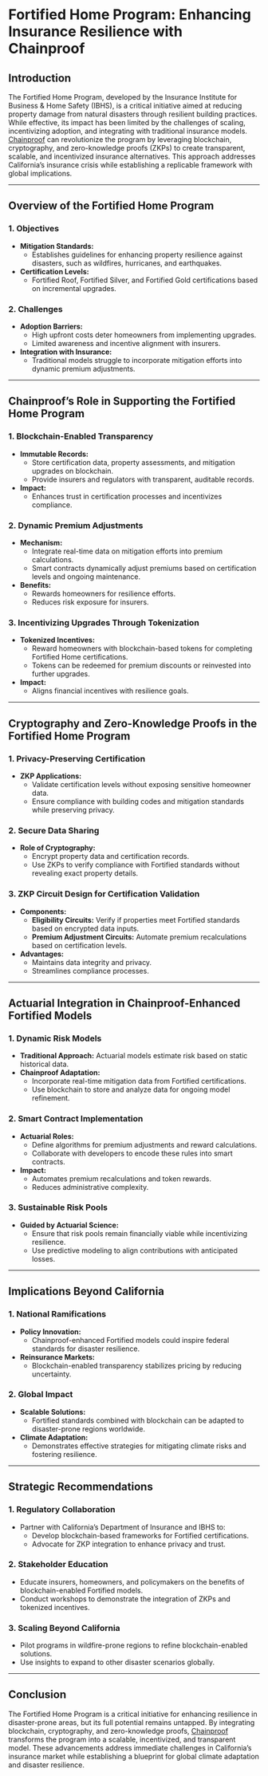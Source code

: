 # Fortified Home Program: Enhancing Insurance Resilience with Chainproof

## Introduction

The Fortified Home Program, developed by the Insurance Institute for Business & Home Safety (IBHS), is a critical initiative aimed at reducing property damage from natural disasters through resilient building practices. While effective, its impact has been limited by the challenges of scaling, incentivizing adoption, and integrating with traditional insurance models. [Chainproof](../AI/CHAINPROOF.md) can revolutionize the program by leveraging blockchain, cryptography, and zero-knowledge proofs (ZKPs) to create transparent, scalable, and incentivized insurance alternatives. This approach addresses California’s insurance crisis while establishing a replicable framework with global implications.

***

## Overview of the Fortified Home Program

### 1. **Objectives**

* **Mitigation Standards:**
  * Establishes guidelines for enhancing property resilience against disasters, such as wildfires, hurricanes, and earthquakes.
* **Certification Levels:**
  * Fortified Roof, Fortified Silver, and Fortified Gold certifications based on incremental upgrades.

### 2. **Challenges**

* **Adoption Barriers:**
  * High upfront costs deter homeowners from implementing upgrades.
  * Limited awareness and incentive alignment with insurers.
* **Integration with Insurance:**
  * Traditional models struggle to incorporate mitigation efforts into dynamic premium adjustments.

***

## Chainproof’s Role in Supporting the Fortified Home Program

### 1. **Blockchain-Enabled Transparency**

* **Immutable Records:**
  * Store certification data, property assessments, and mitigation upgrades on blockchain.
  * Provide insurers and regulators with transparent, auditable records.
* **Impact:**
  * Enhances trust in certification processes and incentivizes compliance.

### 2. **Dynamic Premium Adjustments**

* **Mechanism:**
  * Integrate real-time data on mitigation efforts into premium calculations.
  * Smart contracts dynamically adjust premiums based on certification levels and ongoing maintenance.
* **Benefits:**
  * Rewards homeowners for resilience efforts.
  * Reduces risk exposure for insurers.

### 3. **Incentivizing Upgrades Through Tokenization**

* **Tokenized Incentives:**
  * Reward homeowners with blockchain-based tokens for completing Fortified Home certifications.
  * Tokens can be redeemed for premium discounts or reinvested into further upgrades.
* **Impact:**
  * Aligns financial incentives with resilience goals.

***

## Cryptography and Zero-Knowledge Proofs in the Fortified Home Program

### 1. **Privacy-Preserving Certification**

* **ZKP Applications:**
  * Validate certification levels without exposing sensitive homeowner data.
  * Ensure compliance with building codes and mitigation standards while preserving privacy.

### 2. **Secure Data Sharing**

* **Role of Cryptography:**
  * Encrypt property data and certification records.
  * Use ZKPs to verify compliance with Fortified standards without revealing exact property details.

### 3. **ZKP Circuit Design for Certification Validation**

* **Components:**
  * **Eligibility Circuits:** Verify if properties meet Fortified standards based on encrypted data inputs.
  * **Premium Adjustment Circuits:** Automate premium recalculations based on certification levels.
* **Advantages:**
  * Maintains data integrity and privacy.
  * Streamlines compliance processes.

***

## Actuarial Integration in Chainproof-Enhanced Fortified Models

### 1. **Dynamic Risk Models**

* **Traditional Approach:** Actuarial models estimate risk based on static historical data.
* **Chainproof Adaptation:**
  * Incorporate real-time mitigation data from Fortified certifications.
  * Use blockchain to store and analyze data for ongoing model refinement.

### 2. **Smart Contract Implementation**

* **Actuarial Roles:**
  * Define algorithms for premium adjustments and reward calculations.
  * Collaborate with developers to encode these rules into smart contracts.
* **Impact:**
  * Automates premium recalculations and token rewards.
  * Reduces administrative complexity.

### 3. **Sustainable Risk Pools**

* **Guided by Actuarial Science:**
  * Ensure that risk pools remain financially viable while incentivizing resilience.
  * Use predictive modeling to align contributions with anticipated losses.

***

## Implications Beyond California

### 1. **National Ramifications**

* **Policy Innovation:**
  * Chainproof-enhanced Fortified models could inspire federal standards for disaster resilience.
* **Reinsurance Markets:**
  * Blockchain-enabled transparency stabilizes pricing by reducing uncertainty.

### 2. **Global Impact**

* **Scalable Solutions:**
  * Fortified standards combined with blockchain can be adapted to disaster-prone regions worldwide.
* **Climate Adaptation:**
  * Demonstrates effective strategies for mitigating climate risks and fostering resilience.

***

## Strategic Recommendations

### 1. **Regulatory Collaboration**

* Partner with California’s Department of Insurance and IBHS to:
  * Develop blockchain-based frameworks for Fortified certifications.
  * Advocate for ZKP integration to enhance privacy and trust.

### 2. **Stakeholder Education**

* Educate insurers, homeowners, and policymakers on the benefits of blockchain-enabled Fortified models.
* Conduct workshops to demonstrate the integration of ZKPs and tokenized incentives.

### 3. **Scaling Beyond California**

* Pilot programs in wildfire-prone regions to refine blockchain-enabled solutions.
* Use insights to expand to other disaster scenarios globally.

***

## Conclusion

The Fortified Home Program is a critical initiative for enhancing resilience in disaster-prone areas, but its full potential remains untapped. By integrating blockchain, cryptography, and zero-knowledge proofs, [Chainproof](../AI/CHAINPROOF.md) transforms the program into a scalable, incentivized, and transparent model. These advancements address immediate challenges in California’s insurance market while establishing a blueprint for global climate adaptation and disaster resilience.
